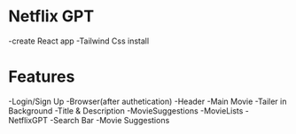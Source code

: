 # Netflix GPT
-create React app
-Tailwind Css install

# Features
-Login/Sign Up
-Browser(after authetication)
    -Header
    -Main Movie
       -Tailer in Background
       -Title & Description
       -MovieSuggestions
          -MovieLists
-NetflixGPT
     -Search Bar
     -Movie Suggestions
